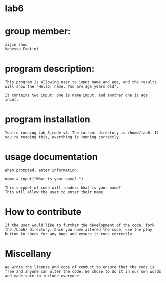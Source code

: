 # lab6

# group member:
    zijin zhou 
    Vanessa Fantini
    
# program description:
    This program is allowing user to input name and age, and the results will show the "Hello, name. You are age years old".
    
    It contains two input: one is name input, and another one is age input. 
    
# program installation
    
    You're running Lab_6_code v3. The current directory is /home/lab6. If you're reading this, everthing is running correctly.
    
# usage documentation 
    When prompted, enter information. 
    
    name = input("What is your name? ")
    
    This snippet of code will render: What is your name?
    This will allow the user to enter their name. 
    
# How to contribute
    If the user would like to further the development of the code, fork the /Lab6/ directory. Once you have altered the code, use the play button to check for any bugs and ensure it runs correctly. 
   
# Miscellany
    We wrote the license and code of conduct to ensure that the code is free and anyone can alter the code. We chose to do it in our own words and made sure to include everyone.